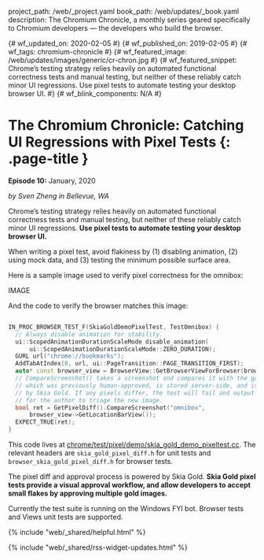 project_path: /web/_project.yaml
book_path: /web/updates/_book.yaml
description: The Chromium Chronicle, a monthly series geared specifically to Chromium developers — the developers who build the browser.

{# wf_updated_on: 2020-02-05 #}
{# wf_published_on: 2019-02-05 #}
{# wf_tags: chromium-chronicle #}
{# wf_featured_image: /web/updates/images/generic/cr-chron.jpg #}
{# wf_featured_snippet: Chrome’s testing strategy relies heavily on automated functional correctness tests and manual testing, but neither of these reliably catch minor UI regressions. Use pixel tests to automate testing your desktop browser UI. #}
{# wf_blink_components: N/A #}

# The Chromium Chronicle: Catching UI Regressions with Pixel Tests {: .page-title }

**Episode 10:** January, 2020

*by Sven Zheng in Bellevue, WA*

Chrome’s testing strategy relies heavily on automated functional correctness
tests and manual testing, but neither of these reliably catch minor UI
regressions. **Use pixel tests to automate testing your desktop browser UI.**

When writing a pixel test, avoid flakiness by (1) disabling animation,
(2) using mock data, and (3) testing the minimum possible surface area.

Here is a sample image used to verify pixel correctness for the omnibox:

IMAGE

And the code to verify the browser matches this image:

```cpp

IN_PROC_BROWSER_TEST_F(SkiaGoldDemoPixelTest, TestOmnibox) {
  // Always disable animation for stability.
  ui::ScopedAnimationDurationScaleMode disable_animation(
      ui::ScopedAnimationDurationScaleMode::ZERO_DURATION);
  GURL url("chrome://bookmarks");
  AddTabAtIndex(0, url, ui::PageTransition::PAGE_TRANSITION_FIRST);
  auto* const browser_view = BrowserView::GetBrowserViewForBrowser(browser());
  // CompareScreenshot() takes a screenshot and compares it with the golden image,
  // which was previously human-approved, is stored server-side, and is managed
  // by Skia Gold. If any pixels differ, the test will fail and output a link
  // for the author to triage the new image.
  bool ret = GetPixelDiff().CompareScreenshot("omnibox",
      browser_view->GetLocationBarView());
  EXPECT_TRUE(ret);
}
```

This code lives at [chrome/test/pixel/demo/skia_gold_demo_pixeltest.cc][1].
The relevant headers are `skia_gold_pixel_diff.h` for unit tests and
`browser_skia_gold_pixel_diff.h` for browser tests.

[1]: https://chromium.googlesource.com/chromium/src.git/+/refs/heads/master/chrome/test/pixel/demo/

The pixel diff and approval process is powered by Skia Gold. **Skia Gold pixel
tests provide a visual approval workflow, and allow developers to accept
small flakes by approving multiple gold images.**

Currently the test suite is running on the Windows FYI bot. Browser tests
and Views unit tests are supported.

<div class="clearfix"></div>

{% include "web/_shared/helpful.html" %}

{% include "web/_shared/rss-widget-updates.html" %}
